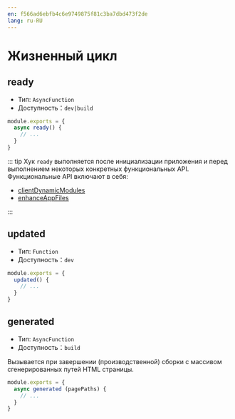 ```yaml
---
en: f566ad6ebfb4c6e9749875f81c3ba7dbd473f2de
lang: ru-RU
---
```


# Жизненный цикл

## ready

- Тип: `AsyncFunction`
- Доступность：`dev|build`

```js
module.exports = {
  async ready() {
    // ...
  }
}
```

::: tip
Хук `ready` выполняется после инициализации приложения и перед выполнением некоторых конкретных функциональных API. Функциональные API включают в себя:

- [clientDynamicModules](./option-api.md#clientdynamicmodules)
- [enhanceAppFiles](./option-api.md#enhanceappfiles)

:::

## updated

- Тип: `Function`
- Доступность：`dev`

```js
module.exports = {
  updated() {
    // ...
  }
}
```

## generated

- Тип: `AsyncFunction`
- Доступность：`build`

Вызывается при завершении (производственной) сборки с массивом сгенерированных путей HTML страницы.

``` js
module.exports = {
  async generated (pagePaths) {
    // ...
  }
}
```

